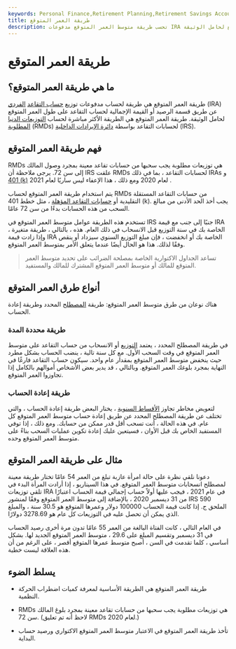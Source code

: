 ```yaml
---
keywords: Personal Finance,Retirement Planning,Retirement Savings Accounts
title: طريقة العمر المتوقع
description: تحسب طريقة متوسط العمر المتوقع مدفوعات IRA عن طريق قسمة رصيد حساب التقاعد على طول العمر المتوقع لحامل الوثيقة.
---
```


# طريقة العمر المتوقع
## ما هي طريقة العمر المتوقع؟

طريقة العمر المتوقع هي طريقة لحساب مدفوعات توزيع [حساب التقاعد](/ira) [الفردي](/ira) (IRA) عن طريق قسمة الرصيد أو القيمة الإجمالية لحساب التقاعد على طول العمر المتوقع لحامل الوثيقة. طريقة العمر المتوقع هي الطريقة الأكثر مباشرة لحساب [التوزيعات الدنيا المطلوبة](/requiredminimumdistribution) (RMDs) لحسابات التقاعد بواسطة [دائرة الإيرادات الداخلية](/irs) (IRS).

## فهم طريقة العمر المتوقع

RMDs هي توزيعات مطلوبة يجب سحبها من حسابات تقاعد معينة بمجرد وصول المالك إلى سن 72. يرجى ملاحظة أن IRS علقت RMDs لحسابات التقاعد ، بما في ذلك IRAs و [401 (k)](/401kplan) لعام 2020 ومع ذلك ، هذا الإعفاء ليس ساريًا لعام 2021 .

يتم استخدام طريقة العمر المتوقع لحساب RMDs من حسابات التقاعد المستقلة التقليدية أو [حسابات التقاعد المؤهلة](/qrp) ، مثل خطط 401 (k). يجب أخذ الحد الأدنى من مبالغ السحب من هذه الحسابات بدءًا من سن 72 عامًا.

تستخدم هذه الطريقة عوامل متوسط العمر المتوقع في IRS جنبًا إلى جنب مع قيمة IRA الخاصة بك في سنة التوزيع قبل الانسحاب في ذلك العام. هذه ، بالتالي ، طريقة متغيرة ، وإذا زادت قيمة IRA الخاصة بك أو انخفضت ، فإن مبلغ التوزيع السنوي سيزداد أو ينقص وفقًا لذلك. هذا هو الحال أيضًا عندما يتعلق الأمر بمتوسط العمر المتوقع.

> تساعد الجداول الاكتوارية الخاصة بمصلحة الضرائب على تحديد متوسط العمر المتوقع للمالك أو متوسط العمر المتوقع المشترك للمالك والمستفيد.

>

## أنواع طرق العمر المتوقع

هناك نوعان من طرق متوسط العمر المتوقع: طريقة [المصطلح](/termcertainannuity) المحدد وطريقة إعادة الحساب.

### طريقة محددة المدة

في طريقة المصطلح المحدد ، يعتمد [التوزيع](/distribution) أو الانسحاب من حساب التقاعد على متوسط العمر المتوقع في وقت السحب الأول. مع كل سنة تالية ، ينضب الحساب بشكل مطرد حيث ينخفض متوسط العمر المتوقع بمقدار عام واحد. سيكون حساب التقاعد فارغًا في النهاية بمجرد بلوغك العمر المتوقع. وبالتالي ، قد يدير بعض الأشخاص أموالهم بالكامل إذا تجاوزوا العمر المتوقع.

### طريقة إعادة الحساب

لتعويض مخاطر تجاوز [الأقساط السنوية](/annuity) ، يختار البعض طريقة إعادة الحساب ، والتي تختلف عن طريقة المصطلح المحدد عن طريق إعادة حساب متوسط العمر المتوقع كل عام. في هذه الحالة ، أنت تسحب أقل قدر ممكن من حسابك. ومع ذلك ، إذا توفي المستفيد الخاص بك قبل الأوان ، فسيتعين عليك إعادة تكوين عمليات السحب بناءً على متوسط العمر المتوقع وحده.

## مثال على طريقة العمر المتوقع

دعونا نلقي نظرة على حالة امرأة عازبة تبلغ من العمر 54 عامًا تختار طريقة معينة لمصطلح انسحابات متوسط العمر المتوقع. في هذا السيناريو ، إذا أرادت المرأة البدء في تلقي توزيعات IRA في عام 2021 ، فيجب عليها أولاً حساب إجمالي قيمة الحساب اعتبارًا من 31 ديسمبر 2020 ، بالإضافة إلى متوسط العمر المتوقع وفقًا لمنشور IRS 590 الملحق ج. إذا كانت قيمة الحساب 100000 دولار وعمرها المتوقع هو 30.5 سنة ، والمبلغ الذي يمكن أن تحصل عليه في التوزيعات كل عام هو 3278.69 دولارًا.

في العام التالي ، كانت الفتاة البالغة من العمر 55 عامًا تدون مرة أخرى رصيد الحساب في 31 ديسمبر وتقسيم المبلغ على 29.6 ، متوسط العمر المتوقع الجديد لها. بشكل أساسي ، كلما تقدمت في السن ، أصبح متوسط عمرها المتوقع أقصر ، على الرغم من أن هذه العلاقة ليست خطية.

## يسلط الضوء

- طريقة العمر المتوقع هي الطريقة الأساسية لمعرفة كميات اضطراب الحركة النظمية.

- RMDs هي توزيعات مطلوبة يجب سحبها من حسابات تقاعد معينة بمجرد بلوغ المالك سن 72. (لاحظ أنه تم تعليق RMDs لعام 2020.)

- تأخذ طريقة العمر المتوقع في الاعتبار متوسط العمر المتوقع الاكتواري ورصيد حساب البداية.

